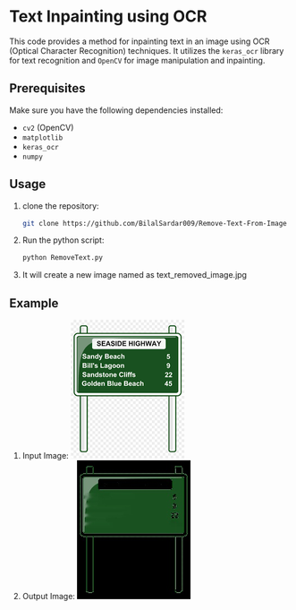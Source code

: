 # Text Inpainting using OCR

This code provides a method for inpainting text in an image using OCR (Optical Character Recognition) techniques. It utilizes the `keras_ocr` library for text recognition and `OpenCV` for image manipulation and inpainting.

## Prerequisites

Make sure you have the following dependencies installed:

- `cv2` (OpenCV)
- `matplotlib`
- `keras_ocr`
- `numpy`

## Usage
1. clone the repository:
   ```bash
   git clone https://github.com/BilalSardar009/Remove-Text-From-Image
   ```
2. Run the python script:
   ```bash
   python RemoveText.py 
   ```
3. It will create a new image named as text_removed_image.jpg

## Example
1. Input Image:
![Input Image:](https://github.com/BilalSardar009/Remove-Text-From-Image/blob/main/Removing%20Text%20From%20image/1.jpg)
2. Output Image:
![Output Image](https://github.com/BilalSardar009/Remove-Text-From-Image/blob/main/Removing%20Text%20From%20image/text_removed_image.jpg)

